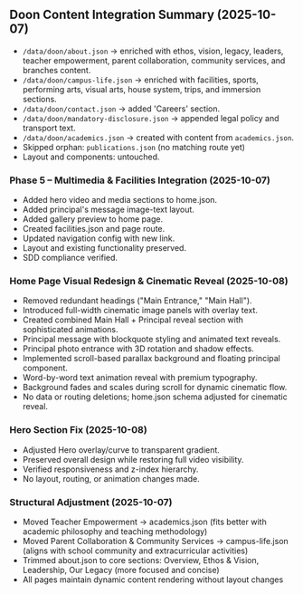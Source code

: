 ## Doon Content Integration Summary (2025-10-07)
- `/data/doon/about.json` → enriched with ethos, vision, legacy, leaders, teacher empowerment, parent collaboration, community services, and branches content.
- `/data/doon/campus-life.json` → enriched with facilities, sports, performing arts, visual arts, house system, trips, and immersion sections.
- `/data/doon/contact.json` → added 'Careers' section.
- `/data/doon/mandatory-disclosure.json` → appended legal policy and transport text.
- `/data/doon/academics.json` -> created with content from `academics.json`.
- Skipped orphan: `publications.json` (no matching route yet)
- Layout and components: untouched.

### Phase 5 – Multimedia & Facilities Integration (2025-10-07)
- Added hero video and media sections to home.json.
- Added principal's message image-text layout.
- Added gallery preview to home page.
- Created facilities.json and page route.
- Updated navigation config with new link.
- Layout and existing functionality preserved.
- SDD compliance verified.

### Home Page Visual Redesign & Cinematic Reveal (2025-10-08)
- Removed redundant headings ("Main Entrance," "Main Hall").
- Introduced full-width cinematic image panels with overlay text.
- Created combined Main Hall + Principal reveal section with sophisticated animations.
- Principal message with blockquote styling and animated text reveals.
- Principal photo entrance with 3D rotation and shadow effects.
- Implemented scroll-based parallax background and floating principal component.
- Word-by-word text animation reveal with premium typography.
- Background fades and scales during scroll for dynamic cinematic flow.
- No data or routing deletions; home.json schema adjusted for cinematic reveal.

### Hero Section Fix (2025-10-08)
- Adjusted Hero overlay/curve to transparent gradient.
- Preserved overall design while restoring full video visibility.
- Verified responsiveness and z-index hierarchy.
- No layout, routing, or animation changes made.

### Structural Adjustment (2025-10-07)
- Moved Teacher Empowerment → academics.json (fits better with academic philosophy and teaching methodology)
- Moved Parent Collaboration & Community Services → campus-life.json (aligns with school community and extracurricular activities)
- Trimmed about.json to core sections: Overview, Ethos & Vision, Leadership, Our Legacy (more focused and concise)
- All pages maintain dynamic content rendering without layout changes
